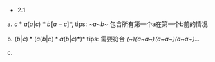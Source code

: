 - 2.1
  
a. $c*a(a|c)*b[a-c]*$, tips: *~a~b~* 包含所有第一个a在第一个b前的情况

b. $(b|c)* (a(b|c)*a(b|c)*)*$ tips: 需要符合 *(~)(a~a~)(a~a~)(a~a~)…*

c. 